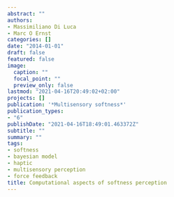 ```yaml
---
abstract: ""
authors:
- Massimiliano Di Luca
- Marc O Ernst
categories: []
date: "2014-01-01"
draft: false
featured: false
image:
  caption: ""
  focal_point: ""
  preview_only: false
lastmod: "2021-04-16T20:49:02+02:00"
projects: []
publication: '*Multisensory softness*'
publication_types:
- "6"
publishDate: "2021-04-16T18:49:01.463372Z"
subtitle: ""
summary: ""
tags:
- softness
- bayesian model
- haptic
- multisensory perception
- force feedback
title: Computational aspects of softness perception
---
```

